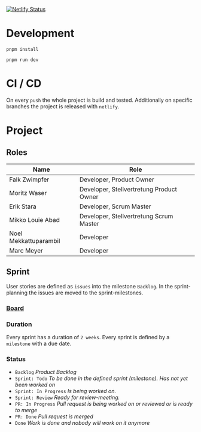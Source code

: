 [![Netlify Status](https://api.netlify.com/api/v1/badges/97257f5d-1ddc-4318-a2f2-def9a8be7bf1/deploy-status)](https://app.netlify.com/sites/doclea/deploys)

# Development

```
pnpm install
```

```
pnpm run dev
```

# CI / CD
On every `push` the whole project is build and tested. Additionally on specific branches the project is released with `netlify`.

# Project

## Roles
| Name                  | Role                                     |
|-----------------------|------------------------------------------|
| Falk Zwimpfer         | Developer, Product Owner                 |
| Moritz Waser          | Developer, Stellvertretung Product Owner |
| Erik Stara            | Developer, Scrum Master                  |
| Mikko Louie Abad      | Developer, Stellvertretung Scrum Master  |
| Noel Mekkattuparambil | Developer                                |
| Marc Meyer            | Developer                                |

## Sprint
User stories are defined as `issues` into the milestone `Backlog`. In the sprint-planning the issues are moved to the sprint-milestones.

### [Board](https://github.com/users/FalkZ/projects/2/views/2)

### Duration
Every sprint has a duration of `2 weeks`. Every sprint is defined by a `milestone` with a due date.

### Status
- `Backlog` _Product Backlog_
- `Sprint: Todo` _To be done in the defined sprint (milestone). Has not yet been worked on_
- `Sprint: In Progress` _Is being worked on._
- `Sprint: Review` _Ready for review-meeting._
- `PR: In Progress` _Pull request is being worked on or reviewed or is ready to merge_
- `PR: Done` _Pull request is merged_
- `Done` _Work is done and nobody will work on it anymore_

